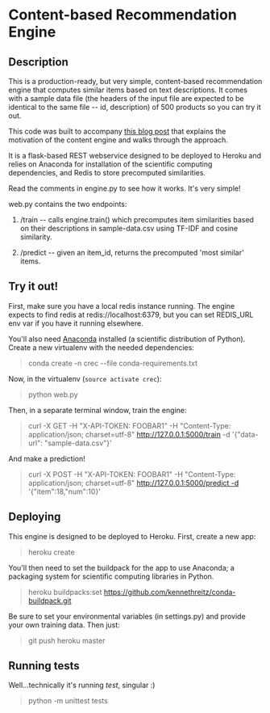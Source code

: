 # Content-based Recommendation Engine

## Description

This is a production-ready, but very simple, content-based recommendation engine that computes similar items based on text descriptions. It comes with a sample data file (the headers of the input file are expected to be identical to the same file -- id, description) of 500 products so you can try it out.

This code was built to accompany [this blog post](http://blog.untrod.com/2016/06/simple-similar-products-recommendation-engine-in-python.html) that explains the motivation of the content engine and walks through the approach.

It is a flask-based REST webservice designed to be deployed to Heroku and relies on Anaconda for installation of the scientific computing dependencies, and Redis to store precomputed similarities.

Read the comments in engine.py to see how it works. It's very simple!

web.py contains the two endpoints:

1. /train -- calls engine.train() which precomputes item similarities based on their descriptions in sample-data.csv using TF-IDF and cosine similarity.

2. /predict -- given an item_id, returns the precomputed 'most similar' items.

## Try it out! 


First, make sure you have a local redis instance running. The engine expects to find redis at redis://localhost:6379, but you can set REDIS_URL env var if you have it running elsewhere.

You'll also need [Anaconda](https://www.continuum.io/downloads) installed (a scientific distribution of Python). Create a new virtualenv with the needed dependencies:

> conda create -n crec --file conda-requirements.txt

Now, in the virtualenv (``source activate crec``):

> python web.py

Then, in a separate terminal window, train the engine:

> curl -X GET -H "X-API-TOKEN: FOOBAR1" -H "Content-Type: application/json; charset=utf-8" http://127.0.0.1:5000/train -d '{"data-url": "sample-data.csv"}'

And make a prediction!

> curl -X POST -H "X-API-TOKEN: FOOBAR1" -H "Content-Type: application/json; charset=utf-8" http://127.0.0.1:5000/predict -d '{"item":18,"num":10}'

## Deploying

This engine is designed to be deployed to Heroku. First, create a new app:

> heroku create

You'll then need to set the buildpack for the app to use Anaconda; a packaging system for scientific computing libraries in Python.

> heroku buildpacks:set https://github.com/kennethreitz/conda-buildpack.git

Be sure to set your environmental variables (in settings.py) and provide your own training data. Then just:

> git push heroku master

## Running tests

Well...technically it's running *test*, singular :)

> python -m unittest tests
